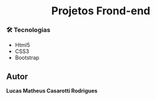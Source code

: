 
<h1 align="center">Projetos Frond-end</h1>


### 🛠 Tecnologias

- Html5
- CSS3 
- Bootstrap

## Autor

  **Lucas Matheus Casarotti Rodrigues** 

